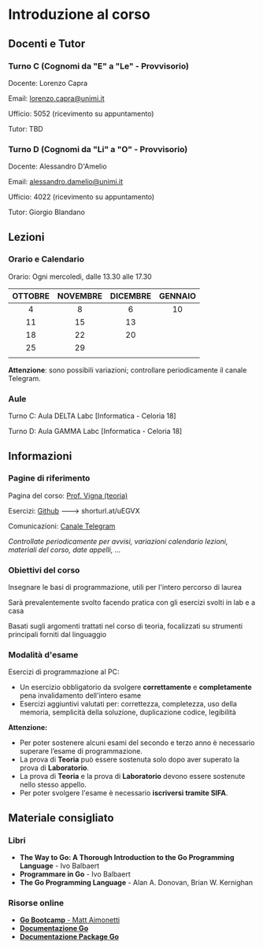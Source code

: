 # Introduzione al corso

## Docenti e Tutor

### Turno C (Cognomi da "E" a "Le" - Provvisorio)

Docente: Lorenzo Capra

Email: lorenzo.capra@unimi.it

Ufficio: 5052 (ricevimento su appuntamento)

Tutor: TBD

### Turno D (Cognomi da "Li" a "O" - Provvisorio)

Docente: Alessandro D'Amelio

Email: alessandro.damelio@unimi.it

Ufficio: 4022 (ricevimento su appuntamento)

Tutor: Giorgio Blandano

## Lezioni

### Orario e Calendario

Orario: Ogni mercoledì, dalle 13.30 alle 17.30

| OTTOBRE | NOVEMBRE | DICEMBRE | GENNAIO |
|:-------:|:--------:|:--------:|:-------:|
| 4       | 8        | 6        | 10      |
| 11      | 15       | 13       |         |
| 18      | 22       | 20       |         |
| 25      | 29       |          |         |
|         |          |          |         |

**Attenzione**: sono possibili variazioni; controllare periodicamente il canale Telegram.

### Aule

Turno C: Aula DELTA Labc [Informatica - Celoria 18]

Turno D: Aula GAMMA Labc [Informatica - Celoria 18]


## Informazioni

### Pagine di riferimento

Pagina del corso: [Prof. Vigna (teoria)](https://vigna.di.unimi.it/prog/)

Esercizi: [Github](https://github.com/LabProgrammazione1/Lab_2023-24) ---> shorturl.at/uEGVX

Comunicazioni: [Canale Telegram](https://t.me/+VEeXSK_XSRlkNDlk)

*Controllate periodicamente per avvisi, variazioni calendario lezioni, materiali del corso, date appelli, ...*


### Obiettivi del corso

Insegnare le basi di programmazione, utili per l'intero percorso di laurea

Sarà prevalentemente svolto facendo pratica con gli esercizi svolti in lab e a casa

Basati sugli argomenti trattati nel corso di teoria, focalizzati su strumenti principali forniti dal linguaggio


### Modalità d'esame

Esercizi di programmazione al PC:
* Un esercizio obbligatorio da svolgere **correttamente** e **completamente** pena invalidamento dell'intero esame
* Esercizi aggiuntivi valutati per: correttezza, completezza, uso della memoria, semplicità della soluzione, duplicazione codice, legibilità

**Attenzione:**
* Per poter sostenere alcuni esami del secondo e terzo anno è necessario superare l’esame di programmazione.
* La prova di **Teoria** può essere sostenuta solo dopo aver superato la prova di **Laboratorio**.
* La prova di **Teoria** e la prova di **Laboratorio** devono essere sostenute nello stesso appello.
* Per poter svolgere l'esame è necessario **iscriversi tramite SIFA**.


## Materiale consigliato

### Libri

* **The Way to Go: A Thorough Introduction to the Go Programming Language** - Ivo Balbaert
* **Programmare in Go** - Ivo Balbaert
* **The Go Programming Language** - Alan A. Donovan, Brian W. Kernighan

### Risorse online

* [**Go Bootcamp** - Matt Aimonetti](http://www.golangbootcamp.com/book/)
* [**Documentazione Go**](https://golang.org/doc/)
* [**Documentazione Package Go**](https://golang.org/pkg)
